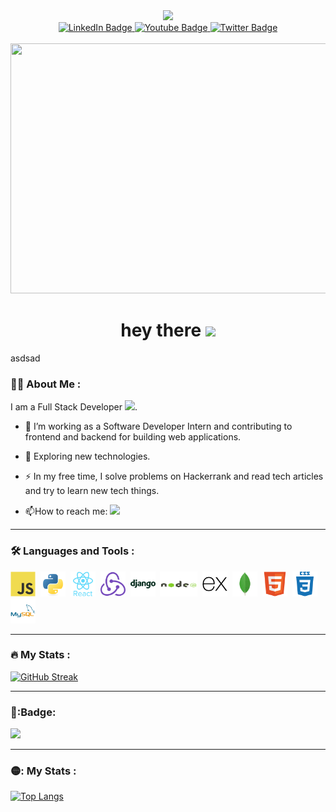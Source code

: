 <div id="header" align="center">
  <img src="https://miro.medium.com/max/850/1*IRGHmiGsa16stedQvIaZfw.gif" width="200"/>
</div>
<div id="badges" align="center">
  <a href="https://www.linkedin.com/in/abhishek-raut-923865147/">
    <img src="https://img.shields.io/badge/LinkedIn-blue?style=for-the-badge&logo=linkedin&logoColor=white" alt="LinkedIn Badge"/>
  </a>
  <a href="https://www.hackerrank.com/abhishekdraut121">
    <img src="https://img.shields.io/badge/-Hackerrank-2EC866?style=for-the-badge&logo=HackerRank&logoColor=white" alt="Youtube Badge"/>
  </a>
  <a href="https://www.linkedin.com/in/abhishek-raut-923865147/">
    <img src="https://img.shields.io/badge/Twitter-blue?style=for-the-badge&logo=twitter&logoColor=white" alt="Twitter Badge"/>
  </a>
  <div>
    <img src="https://komarev.com/ghpvc/?username=abhishekdraut&style=flat-square&color=blue" alt=""/>
  </div>
  <div id="header" align="center">
    <img src="https://media.giphy.com/media/qgQUggAC3Pfv687qPC/giphy.gif" width="600" height="400"/>
  </div>

 </div>
<div>
<h1 align="center">
  hey there
  <img src="https://media.giphy.com/media/hvRJCLFzcasrR4ia7z/giphy.gif" width="40" />
</h1>
</div>

asdsad


### :man_technologist: About Me :
I am a Full Stack Developer <img src="https://media.giphy.com/media/WUlplcMpOCEmTGBtBW/giphy.gif" width="30">.
- :telescope: I’m working as a Software Developer Intern and contributing to frontend and backend for building web applications.

- :seedling: Exploring new technologies.

- :zap: In my free time, I solve problems on Hackerrank and read tech articles and try to learn new tech things.

- :mailbox:How to reach me: <a href="https://www.linkedin.com/in/abhishek-raut-923865147/"><img src="https://img.shields.io/badge/LinkedIn-0077B5?style=for-the-badge&logo=linkedin&logoColor=white" width="70" ></a>

---

### :hammer_and_wrench: Languages and Tools :
<div>
<img src="https://github.com/devicons/devicon/blob/master/icons/javascript/javascript-original.svg" title="HTML5" alt="HTML" width="40" height="40"/>&nbsp;
<img src="https://github.com/devicons/devicon/blob/master/icons/python/python-original.svg" title="HTML5" alt="HTML" width="40" height="40"/>&nbsp; 
<img src="https://github.com/devicons/devicon/blob/master/icons/react/react-original-wordmark.svg" title="React" alt="React" width="40" height="40"/>&nbsp;
<img src="https://github.com/devicons/devicon/blob/master/icons/redux/redux-original.svg" title="Redux" alt="Redux " width="40" height="40"/>&nbsp;
<img src="https://github.com/devicons/devicon/blob/master/icons/django/django-plain-wordmark.svg"  title="CSS3" alt="CSS" width="40" height="40"/>&nbsp;
<img src="https://github.com/devicons/devicon/blob/master/icons/nodejs/nodejs-original-wordmark.svg" title="NodeJS" alt="NodeJS" width="60" height="40"/>&nbsp;
<img src="https://github.com/devicons/devicon/blob/master/icons/express/express-original.svg" title="ExpressJS" alt="NodeJS" width="40" height="40"/>&nbsp;
<img src="https://github.com/devicons/devicon/blob/master/icons/mongodb/mongodb-original.svg" title="MongoDB" alt="NodeJS" width="40" height="40"/>&nbsp;
<img src="https://github.com/devicons/devicon/blob/master/icons/html5/html5-original.svg"  title="CSS3" alt="CSS" width="40" height="40"/>&nbsp;
<img src="https://github.com/devicons/devicon/blob/master/icons/css3/css3-plain-wordmark.svg"  title="CSS3" alt="CSS" width="40" height="40"/>&nbsp;
<img src="https://github.com/devicons/devicon/blob/master/icons/mysql/mysql-original-wordmark.svg" title="MySQL"  alt="MySQL" width="40" height="40"/>&nbsp;
</div>

---

### :fire: My Stats :

[![GitHub Streak](http://github-readme-streak-stats.herokuapp.com?user=abhishekdraut&theme=dark&background=000000)](https://git.io/streak-stats)

---
### 🔵:Badge:
<img src="https://github-readme-stats.vercel.app/api?username=abhishekdraut&theme=dark">

---
### 🟡: My Stats :
[![Top Langs](https://github-readme-stats.vercel.app/api/top-langs/?username=abhishekdraut&theme=dark)](https://github.com/anuraghazra/github-readme-stats)


